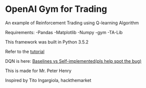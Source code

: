 # OpenAI Gym for Trading
An example of Reinforcement Trading using Q-learning Algorithm

Requirements:
-Pandas
-Matplotlib
-Numpy
-gym
-TA-Lib

This framework was built in Python 3.5.2

Refer to the [tutorial](https://github.com/Henry-bee/gym_trading/blob/master/Gym_Trading%20Tutorial.ipynb)


DQN is here: [Baselines vs Self-implemented(pls help spot the bug) ](gym_trading/Q_Network.ipynb)

This is made for Mr. Peter Henry

Inspired by Tito Ingargiola, hackthemarket

